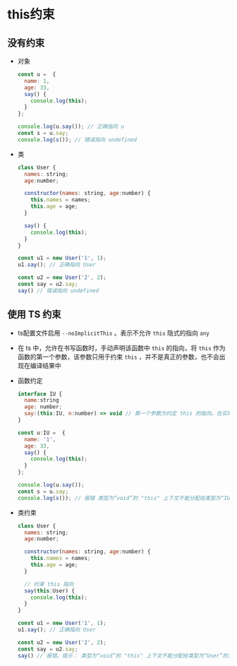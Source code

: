 # this约束

## 没有约束

- 对象

    ```js
    const u =  {
      name: 1,
      age: 33,
      say() {
        console.log(this);
      }
    };

    console.log(u.say()); // 正确指向 u
    const s = u.say;
    console.log(s()); // 错误指向 undefined
    ```

- 类

    ```js
    class User {
      names: string;
      age:number;

      constructor(names: string, age:number) {
        this.names = names;
        this.age = age;
      }

      say() {
        console.log(this);
      }
    }

    const u1 = new User('1', 1);
    u1.say(); // 正确指向 User

    const u2 = new User('2', 2);
    const say = u2.say;
    say() // 错误指向 undefined
    ```

## 使用 TS 约束

- ts配置文件启用 `--noImplicitThis` 。表示不允许 `this` 隐式的指向 `any`

- 在 ts 中，允许在书写函数时，手动声明该函数中 `this` 的指向，将 `this` 作为函数的第一个参数，该参数只用于约束 `this` ，并不是真正的参数，也不会出现在编译结果中

- 函数约定

    ```js
    interface IU {
      name:string
      age: number;
      say:(this:IU, n:number) => void // 第一个参数为约定 this 的指向。在实际调用中将会不存在。 n 为实际的第一个参数
    }

    const u:IU =  {
      name: '1',
      age: 33,
      say() {
        console.log(this);
      }
    };

    console.log(u.say());
    const s = u.say;
    console.log(s()); // 报错 类型为“void”的 "this" 上下文不能分配给类型为“IU”的方法的 "this"
    ```

- 类约束

    ```js
    class User {
      names: string;
      age:number;

      constructor(names: string, age:number) {
        this.names = names;
        this.age = age;
      }

      // 约束 this 指向
      say(this:User) {
        console.log(this);
      }
    }

    const u1 = new User('1', 1);
    u1.say(); // 正确指向 User

    const u2 = new User('2', 2);
    const say = u2.say;
    say() // 报错。提示： 类型为“void”的 "this" 上下文不能分配给类型为“User”的方法的 "this"
    ```
